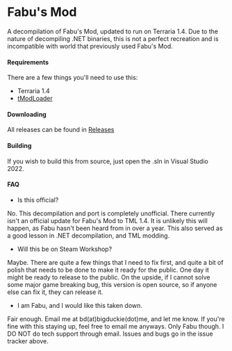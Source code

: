 # Fabu's Mod

A decompilation of Fabu's Mod, updated to run on Terraria 1.4. Due to the nature of decompiling .NET binaries, this is not a perfect recreation and is incompatible with world that previously used Fabu's Mod.

#### Requirements

There are a few things you'll need to use this:

* Terraria 1.4
* [tModLoader](https://tmodloader.net/)

#### Downloading

All releases can be found in [Releases](https://git.theduckpond.club/big-duckie/FabusMod/releases)

#### Building

If you wish to build this from source, just open the .sln in Visual Studio 2022.

#### FAQ

* Is this official?

No. This decompilation and port is completely unofficial. There currently isn't an official update for Fabu's Mod to TML 1.4. It is unlikely this will happen, as Fabu hasn't been heard from in over a year. This also served as a good lesson in .NET decompilation, and TML modding.

* Will this be on Steam Workshop?

Maybe. There are quite a few things that I need to fix first, and quite a bit of polish that needs to be done to make it ready for the public. One day it might be ready to release to the public. On the upside, if I cannot solve some major game breaking bug, this version is open source, so if anyone else can fix it, they can release it.

* I am Fabu, and I would like this taken down.

Fair enough. Email me at bd(at)bigduckie(dot)me, and let me know. If you're fine with this staying up, feel free to email me anyways. Only Fabu though. I DO NOT do tech support through email. Issues and bugs go in the issue tracker above.